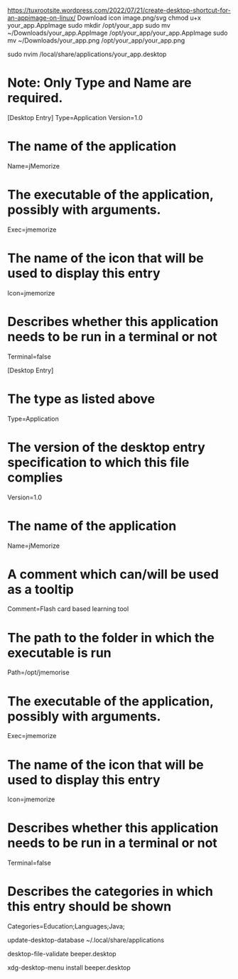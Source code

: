 https://tuxrootsite.wordpress.com/2022/07/21/create-desktop-shortcut-for-an-appimage-on-linux/
Download icon image.png/svg
chmod u+x your_app.AppImage
sudo mkdir /opt/your_app
sudo mv ~/Downloads/your_app.AppImage /opt/your_app/your_app.AppImage
sudo mv ~/Downloads/your_app.png /opt/your_app/your_app.png

sudo nvim /local/share/applications/your_app.desktop

# Note: Only Type and Name are required.

[Desktop Entry]
Type=Application
Version=1.0
# The name of the application
Name=jMemorize
# The executable of the application, possibly with arguments.
Exec=jmemorize
# The name of the icon that will be used to display this entry
Icon=jmemorize
# Describes whether this application needs to be run in a terminal or not
Terminal=false


[Desktop Entry]
# The type as listed above
Type=Application
# The version of the desktop entry specification to which this file complies
Version=1.0
# The name of the application
Name=jMemorize
# A comment which can/will be used as a tooltip
Comment=Flash card based learning tool
# The path to the folder in which the executable is run
Path=/opt/jmemorise
# The executable of the application, possibly with arguments.
Exec=jmemorize
# The name of the icon that will be used to display this entry
Icon=jmemorize
# Describes whether this application needs to be run in a terminal or not
Terminal=false
# Describes the categories in which this entry should be shown
Categories=Education;Languages;Java;

update-desktop-database ~/.local/share/applications

desktop-file-validate beeper.desktop

xdg-desktop-menu install beeper.desktop
